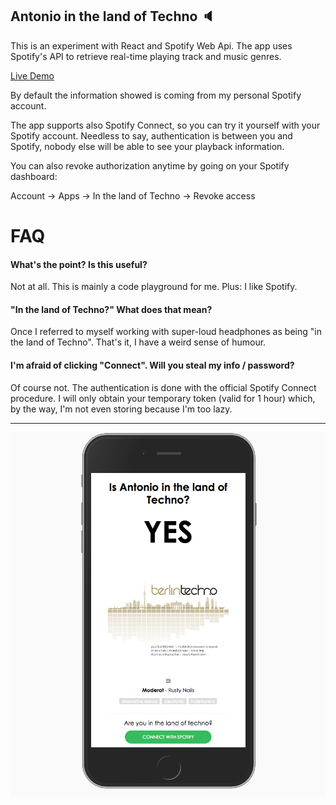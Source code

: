 ## Antonio in the land of Techno 🔈

This is an experiment with React and Spotify Web Api.
The app uses Spotify's API to retrieve real-time playing track and music genres.

[Live Demo](https://antoniocosentino.github.io/technoland/)

By default the information showed is coming from my personal Spotify account.

The app supports also Spotify Connect, so you can try it yourself with your Spotify account.
Needless to say, authentication is between you and Spotify, nobody else will be able to see your playback information.

You can also revoke authorization anytime by going on your Spotify dashboard:

Account -> Apps -> In the land of Techno -> Revoke access

# FAQ
#### What's the point? Is this useful?
Not at all. This is mainly a code playground for me. Plus: I like Spotify.

#### "In the land of Techno?" What does that mean?
Once I referred to myself working with super-loud headphones as being "in the land of Techno". That's it, I have a weird sense of humour.

#### I'm afraid of clicking "Connect". Will you steal my info / password?
Of course not. The authentication is done with the official Spotify Connect procedure. I will only obtain your temporary token (valid for 1 hour) which, by the way, I'm not even storing because I'm too lazy.

---

![App Screenshot](https://github.com/antoniocosentino/technoland/blob/master/frontend/src/img/screenshot.png)

